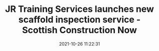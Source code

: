 ---
"title": "JR Training Services launches new scaffold inspection service - Scottish Construction Now"
"date": "2021-10-26 11:22:31"
"feed_name": "GOOGLENEWSCONSTRUCTION"
"feed_website": "https://news.google.com/search?q=construction%2Bincident&hl=en-US&gl=US&ceid=US:en"
"feed_rss": "https://news.google.com/rss/search?q=construction%2Bincident&hl=en-US&gl=US&ceid=US:en"
"link": "https://www.scottishconstructionnow.com/article/jr-training-services-launches-new-scaffold-inspection-service"
"source": "{'href': 'https://www.scottishconstructionnow.com', 'title': 'Scottish Construction Now'}"
"file": "_posts/2021-1-1-ebc1fb55acfb3e4f04006e4aea0a3b2fd13e7980.md"
"accident": "0"
"drilling": "0"
"dead": "0"
"injured": "0"
"arrested": "0"
"place": "unknown place"
"where": "unknown site"
"causes": "unknown"
"place_uri": "unknown place"
---